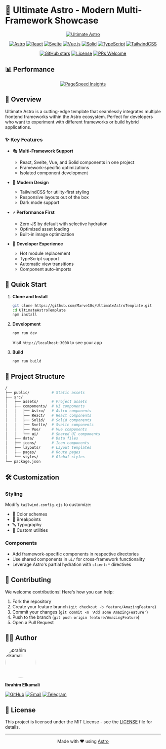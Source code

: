 # 🚀 Ultimate Astro - Modern Multi-Framework Showcase

<div align="center">

[![Ultimate Astro](https://github.com/user-attachments/assets/19ceca2e-af6f-498a-b1e1-00f36718fc48)](https://ultimate-astro-template.vercel.app)

[![Astro](https://img.shields.io/badge/Astro-0C1222?style=for-the-badge&logo=astro&logoColor=FDFDFE)](https://astro.build)
[![React](https://img.shields.io/badge/React-20232A?style=for-the-badge&logo=react&logoColor=61DAFB)](https://reactjs.org)
[![Svelte](https://img.shields.io/badge/Svelte-4A4A55?style=for-the-badge&logo=svelte&logoColor=FF3E00)](https://svelte.dev)
[![Vue.js](https://img.shields.io/badge/Vue.js-35495E?style=for-the-badge&logo=vue.js&logoColor=4FC08D)](https://vuejs.org)
[![Solid](https://img.shields.io/badge/Solid-2C4F7C?style=for-the-badge&logo=solid&logoColor=white)](https://www.solidjs.com)
[![TypeScript](https://img.shields.io/badge/TypeScript-007ACC?style=for-the-badge&logo=typescript&logoColor=white)](https://www.typescriptlang.org)
[![TailwindCSS](https://img.shields.io/badge/TailwindCSS-38B2AC?style=for-the-badge&logo=tailwind-css&logoColor=white)](https://tailwindcss.com)

[![GitHub stars](https://img.shields.io/github/stars/Marve10s/UltimateAstroTemplate?style=social)](https://github.com/Marve10s/UltimateAstroTemplate/stargazers)
[![License](https://img.shields.io/badge/License-MIT-green.svg)](https://opensource.org/licenses/MIT)
[![PRs Welcome](https://img.shields.io/badge/PRs-welcome-brightgreen.svg)](http://makeapullrequest.com)

</div>

## 📊 Performance

<div align="center">

[![PageSpeed Insights](https://img.shields.io/badge/PageSpeed%20Score-100-success?style=for-the-badge&logo=pagespeed-insights)](https://pagespeed.web.dev/analysis/https-ultimate-astro-template-vercel-app/qj1mxysey7?form_factor=desktop)

</div>

## 🌟 Overview

Ultimate Astro is a cutting-edge template that seamlessly integrates multiple frontend frameworks within the Astro ecosystem. Perfect for developers who want to experiment with different frameworks or build hybrid applications.

### ✨ Key Features

- 🎭 **Multi-Framework Support**
  - React, Svelte, Vue, and Solid components in one project
  - Framework-specific optimizations
  - Isolated component development

- 🎨 **Modern Design**
  - TailwindCSS for utility-first styling
  - Responsive layouts out of the box
  - Dark mode support
  
- ⚡ **Performance First**
  - Zero-JS by default with selective hydration
  - Optimized asset loading
  - Built-in image optimization

- 🔄 **Developer Experience**
  - Hot module replacement
  - TypeScript support
  - Automatic view transitions
  - Component auto-imports

## 🚀 Quick Start

1. **Clone and Install**
   ```bash
   git clone https://github.com/Marve10s/UltimateAstroTemplate.git
   cd UltimateAstroTemplate
   npm install
   ```

2. **Development**
   ```bash
   npm run dev
   ```
   Visit `http://localhost:3000` to see your app

3. **Build**
   ```bash
   npm run build
   ```

## 📁 Project Structure

```bash
/
├── public/          # Static assets
├── src/
│   ├── assets/      # Project assets
│   ├── components/  # UI components
│   │   ├── Astro/   # Astro components
│   │   ├── React/   # React components
│   │   ├── Solid/   # Solid components
│   │   ├── Svelte/  # Svelte components
│   │   ├── Vue/     # Vue components
│   │   └── ui/      # Shared UI components
│   ├── data/        # Data files
│   ├── icons/       # Icon components
│   ├── layouts/     # Layout templates
│   ├── pages/       # Route pages
│   └── styles/      # Global styles
└── package.json
```

## 🛠️ Customization

### Styling
Modify `tailwind.config.cjs` to customize:
- 🎨 Color schemes
- 📱 Breakpoints
- 🔤 Typography
- 🎯 Custom utilities

### Components
- Add framework-specific components in respective directories
- Use shared components in `ui/` for cross-framework functionality
- Leverage Astro's partial hydration with `client:*` directives

## 🤝 Contributing

We welcome contributions! Here's how you can help:

1. Fork the repository
2. Create your feature branch (`git checkout -b feature/AmazingFeature`)
3. Commit your changes (`git commit -m 'Add some AmazingFeature'`)
4. Push to the branch (`git push origin feature/AmazingFeature`)
5. Open a Pull Request

## 👨‍💻 Author

<img src="https://github.com/Marve10s.png" width="100" height="100" style="border-radius: 50%;" alt="Ibrahim Elkamali"/>

**Ibrahim Elkamali**

[![GitHub](https://img.shields.io/badge/GitHub-Marve10s-black?style=flat-square&logo=github)](https://github.com/Marve10s)
[![Email](https://img.shields.io/badge/Email-igrimanigroman%40gmail.com-red?style=flat-square&logo=gmail)](mailto:igrimanigroman@gmail.com)
[![Telegram](https://img.shields.io/badge/Telegram-TheCr1nge-blue?style=flat-square&logo=telegram)](https://t.me/TheCr1nge)

## 📄 License

This project is licensed under the MIT License - see the [LICENSE](LICENSE) file for details.

---

<div align="center">

Made with ❤️ using [Astro](https://astro.build)

</div>
